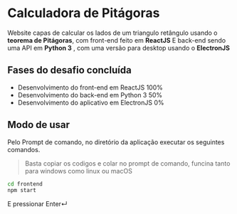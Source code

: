 # Calculadora de Pitágoras

Website capas de calcular os lados de um triangulo retângulo usando o **teorema de Pitágoras**, com front-end feito em **ReactJS** E back-end sendo uma API em **Python 3** , com uma versão para desktop usando o **ElectronJS**



## Fases do desafio concluída 

- Desenvolvimento do front-end em ReactJS   100%
- Desenvolvimento do back-end em Python 3 50%
- Desenvolvimento do aplicativo em ElectronJS 0%

## Modo de usar

Pelo Prompt de comando, no diretório da aplicação executar os seguintes comandos.
>Basta copiar os codigos e colar no prompt de comando, funcina tanto para windows como linux ou macOS

```cmd
cd frontend
npm start
```

E pressionar Enter↵
